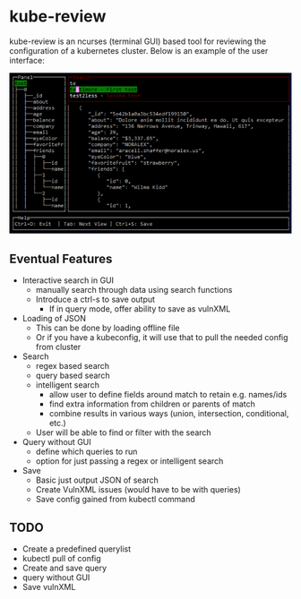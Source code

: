 # kube-review

kube-review is an ncurses (terminal GUI) based tool for reviewing the configuration of a kubernetes cluster. Below is an example of the user interface:

![alt text](example.png)

## Eventual Features
* Interactive search in GUI 
  * manually search through data using search functions
  * Introduce a ctrl-s to save output
    * If in query mode, offer ability to save as vulnXML
* Loading of JSON
  * This can be done by loading offline file
  * Or if you have a kubeconfig, it will use that to pull the needed config from cluster
* Search
  * regex based search
  * query based search
  * intelligent search 
    * allow user to define fields around match to retain e.g. names/ids
    * find extra information from children or parents of match
    * combine results in various ways (union, intersection, conditional, etc.)
  * User will be able to find or filter with the search
* Query without GUI
  * define which queries to run
  * option for just passing a regex or intelligent search
* Save
  * Basic just output JSON of search
  * Create VulnXML issues (would have to be with queries)
  * Save config gained from kubectl command

## TODO
* Create a predefined querylist
* kubectl pull of config
* Create and save query
* query without GUI
* Save vulnXML